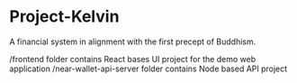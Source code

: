 # Project-Kelvin
A financial system in alignment with the first precept of Buddhism.

/frontend folder contains React bases UI project for the demo web application
/near-wallet-api-server folder contains Node based API project
